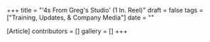 +++
title = "'4s From Greg's Studio' (1 In. Reel)"
draft = false
tags = ["Training, Updates, & Company Media"]
date = ""

[Article]
contributors = []
gallery = []
+++